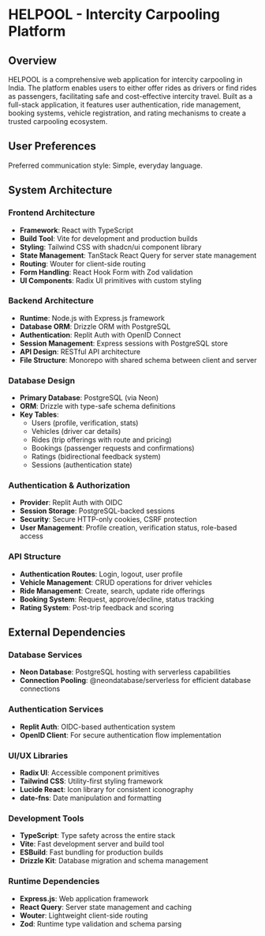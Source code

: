# HELPOOL - Intercity Carpooling Platform

## Overview

HELPOOL is a comprehensive web application for intercity carpooling in India. The platform enables users to either offer rides as drivers or find rides as passengers, facilitating safe and cost-effective intercity travel. Built as a full-stack application, it features user authentication, ride management, booking systems, vehicle registration, and rating mechanisms to create a trusted carpooling ecosystem.

## User Preferences

Preferred communication style: Simple, everyday language.

## System Architecture

### Frontend Architecture
- **Framework**: React with TypeScript
- **Build Tool**: Vite for development and production builds
- **Styling**: Tailwind CSS with shadcn/ui component library
- **State Management**: TanStack React Query for server state management
- **Routing**: Wouter for client-side routing
- **Form Handling**: React Hook Form with Zod validation
- **UI Components**: Radix UI primitives with custom styling

### Backend Architecture
- **Runtime**: Node.js with Express.js framework
- **Database ORM**: Drizzle ORM with PostgreSQL
- **Authentication**: Replit Auth with OpenID Connect
- **Session Management**: Express sessions with PostgreSQL store
- **API Design**: RESTful API architecture
- **File Structure**: Monorepo with shared schema between client and server

### Database Design
- **Primary Database**: PostgreSQL (via Neon)
- **ORM**: Drizzle with type-safe schema definitions
- **Key Tables**: 
  - Users (profile, verification, stats)
  - Vehicles (driver car details)
  - Rides (trip offerings with route and pricing)
  - Bookings (passenger requests and confirmations)
  - Ratings (bidirectional feedback system)
  - Sessions (authentication state)

### Authentication & Authorization
- **Provider**: Replit Auth with OIDC
- **Session Storage**: PostgreSQL-backed sessions
- **Security**: Secure HTTP-only cookies, CSRF protection
- **User Management**: Profile creation, verification status, role-based access

### API Structure
- **Authentication Routes**: Login, logout, user profile
- **Vehicle Management**: CRUD operations for driver vehicles
- **Ride Management**: Create, search, update ride offerings
- **Booking System**: Request, approve/decline, status tracking
- **Rating System**: Post-trip feedback and scoring

## External Dependencies

### Database Services
- **Neon Database**: PostgreSQL hosting with serverless capabilities
- **Connection Pooling**: @neondatabase/serverless for efficient database connections

### Authentication Services
- **Replit Auth**: OIDC-based authentication system
- **OpenID Client**: For secure authentication flow implementation

### UI/UX Libraries
- **Radix UI**: Accessible component primitives
- **Tailwind CSS**: Utility-first styling framework
- **Lucide React**: Icon library for consistent iconography
- **date-fns**: Date manipulation and formatting

### Development Tools
- **TypeScript**: Type safety across the entire stack
- **Vite**: Fast development server and build tool
- **ESBuild**: Fast bundling for production builds
- **Drizzle Kit**: Database migration and schema management

### Runtime Dependencies
- **Express.js**: Web application framework
- **React Query**: Server state management and caching
- **Wouter**: Lightweight client-side routing
- **Zod**: Runtime type validation and schema parsing